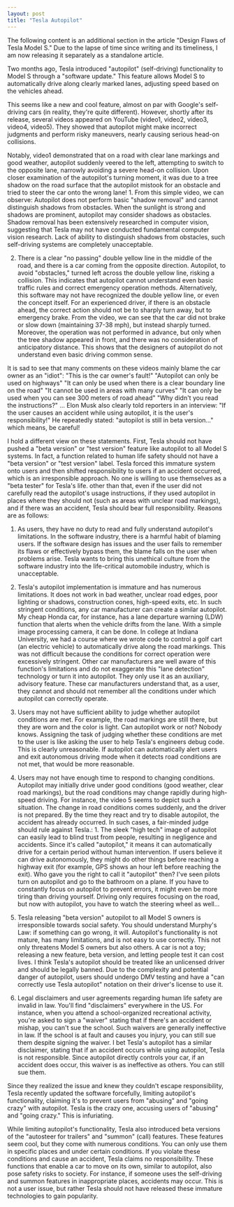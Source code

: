 ```yaml
---
layout: post
title: "Tesla Autopilot"
---
```



The following content is an additional section in the article "Design Flaws of Tesla Model S." Due to the lapse of time since writing and its timeliness, I am now releasing it separately as a standalone article.

Two months ago, Tesla introduced "autopilot" (self-driving) functionality to Model S through a "software update." This feature allows Model S to automatically drive along clearly marked lanes, adjusting speed based on the vehicles ahead.

This seems like a new and cool feature, almost on par with Google's self-driving cars (in reality, they're quite different). However, shortly after its release, several videos appeared on YouTube (video1, video2, video3, video4, video5). They showed that autopilot might make incorrect judgments and perform risky maneuvers, nearly causing serious head-on collisions.

Notably, video1 demonstrated that on a road with clear lane markings and good weather, autopilot suddenly veered to the left, attempting to switch to the opposite lane, narrowly avoiding a severe head-on collision. Upon closer examination of the autopilot's turning moment, it was due to a tree shadow on the road surface that the autopilot mistook for an obstacle and tried to steer the car onto the wrong lane! 1. From this simple video, we can observe:
Autopilot does not perform basic "shadow removal" and cannot distinguish shadows from obstacles. When the sunlight is strong and shadows are prominent, autopilot may consider shadows as obstacles. Shadow removal has been extensively researched in computer vision, suggesting that Tesla may not have conducted fundamental computer vision research. Lack of ability to distinguish shadows from obstacles, such self-driving systems are completely unacceptable.

2. There is a clear "no passing" double yellow line in the middle of the road, and there is a car coming from the opposite direction. Autopilot, to avoid "obstacles," turned left across the double yellow line, risking a collision. This indicates that autopilot cannot understand even basic traffic rules and correct emergency operation methods. Alternatively, this software may not have recognized the double yellow line, or even the concept itself. For an experienced driver, if there is an obstacle ahead, the correct action should not be to sharply turn away, but to emergency brake. From the video, we can see that the car did not brake or slow down (maintaining 37-38 mph), but instead sharply turned. Moreover, the operation was not performed in advance, but only when the tree shadow appeared in front, and there was no consideration of anticipatory distance. This shows that the designers of autopilot do not understand even basic driving common sense.

It is sad to see that many comments on these videos mainly blame the car owner as an "idiot": "This is the car owner's fault!" "Autopilot can only be used on highways" "It can only be used when there is a clear boundary line on the road" "It cannot be used in areas with many curves" "It can only be used when you can see 300 meters of road ahead" "Why didn't you read the instructions?" ... Elon Musk also clearly told reporters in an interview: "If the user causes an accident while using autopilot, it is the user's responsibility!" He repeatedly stated: "autopilot is still in beta version..." which means, be careful!

I hold a different view on these statements. First, Tesla should not have pushed a "beta version" or "test version" feature like autopilot to all Model S systems. In fact, a function related to human life safety should not have a "beta version" or "test version" label. Tesla forced this immature system onto users and then shifted responsibility to users if an accident occurred, which is an irresponsible approach. No one is willing to use themselves as a "beta tester" for Tesla's life. other than that, even if the user did not carefully read the autopilot's usage instructions, if they used autopilot in places where they should not (such as areas with unclear road markings), and if there was an accident, Tesla should bear full responsibility. Reasons are as follows:

1. As users, they have no duty to read and fully understand autopilot's limitations. In the software industry, there is a harmful habit of blaming users. If the software design has issues and the user fails to remember its flaws or effectively bypass them, the blame falls on the user when problems arise. Tesla wants to bring this unethical culture from the software industry into the life-critical automobile industry, which is unacceptable.

2. Tesla's autopilot implementation is immature and has numerous limitations. It does not work in bad weather, unclear road edges, poor lighting or shadows, construction cones, high-speed exits, etc. In such stringent conditions, any car manufacturer can create a similar autopilot. My cheap Honda car, for instance, has a lane departure warning (LDW) function that alerts when the vehicle drifts from the lane. With a simple image processing camera, it can be done. In college at Indiana University, we had a course where we wrote code to control a golf cart (an electric vehicle) to automatically drive along the road markings. This was not difficult because the conditions for correct operation were excessively stringent. Other car manufacturers are well aware of this function's limitations and do not exaggerate this "lane detection" technology or turn it into autopilot. They only use it as an auxiliary, advisory feature. These car manufacturers understand that, as a user, they cannot and should not remember all the conditions under which autopilot can correctly operate.

3. Users may not have sufficient ability to judge whether autopilot conditions are met. For example, the road markings are still there, but they are worn and the color is light. Can autopilot work or not? Nobody knows. Assigning the task of judging whether these conditions are met to the user is like asking the user to help Tesla's engineers debug code. This is clearly unreasonable. If autopilot can automatically alert users and exit autonomous driving mode when it detects road conditions are not met, that would be more reasonable.

4. Users may not have enough time to respond to changing conditions. Autopilot may initially drive under good conditions (good weather, clear road markings), but the road conditions may change rapidly during high-speed driving. For instance, the video 5 seems to depict such a situation. The change in road conditions comes suddenly, and the driver is not prepared. By the time they react and try to disable autopilot, the accident has already occurred. In such cases, a fair-minded judge should rule against Tesla.: 1. The sleek "high tech" image of autopilot can easily lead to blind trust from people, resulting in negligence and accidents. Since it's called "autopilot," it means it can automatically drive for a certain period without human intervention. If users believe it can drive autonomously, they might do other things before reaching a highway exit (for example, GPS shows an hour left before reaching the exit). Who gave you the right to call it "autopilot" then? I've seen pilots turn on autopilot and go to the bathroom on a plane. If you have to constantly focus on autopilot to prevent errors, it might even be more tiring than driving yourself. Driving only requires focusing on the road, but now with autopilot, you have to watch the steering wheel as well...

2. Tesla releasing "beta version" autopilot to all Model S owners is irresponsible towards social safety. You should understand Murphy's Law: if something can go wrong, it will. Autopilot's functionality is not mature, has many limitations, and is not easy to use correctly. This not only threatens Model S owners but also others. A car is not a toy; releasing a new feature, beta version, and letting people test it can cost lives. I think Tesla's autopilot should be treated like an unlicensed driver and should be legally banned. Due to the complexity and potential danger of autopilot, users should undergo DMV testing and have a "can correctly use Tesla autopilot" notation on their driver's license to use it.

3. Legal disclaimers and user agreements regarding human life safety are invalid in law. You'll find "disclaimers" everywhere in the US. For instance, when you attend a school-organized recreational activity, you're asked to sign a "waiver" stating that if there's an accident or mishap, you can't sue the school. Such waivers are generally ineffective in law. If the school is at fault and causes you injury, you can still sue them despite signing the waiver. I bet Tesla's autopilot has a similar disclaimer, stating that if an accident occurs while using autopilot, Tesla is not responsible. Since autopilot directly controls your car, if an accident does occur, this waiver is as ineffective as others. You can still sue them.

Since they realized the issue and knew they couldn't escape responsibility, Tesla recently updated the software forcefully, limiting autopilot's functionality, claiming it's to prevent users from "abusing" and "going crazy" with autopilot. Tesla is the crazy one, accusing users of "abusing" and "going crazy." This is infuriating.

While limiting autopilot's functionality, Tesla also introduced beta versions of the "autosteer for trailers" and "summon" (call) features. These features seem cool, but they come with numerous conditions. You can only use them in specific places and under certain conditions. If you violate these conditions and cause an accident, Tesla claims no responsibility. These functions that enable a car to move on its own, similar to autopilot, also pose safety risks to society. For instance, if someone uses the self-driving and summon features in inappropriate places, accidents may occur. This is not a user issue, but rather Tesla should not have released these immature technologies to gain popularity.